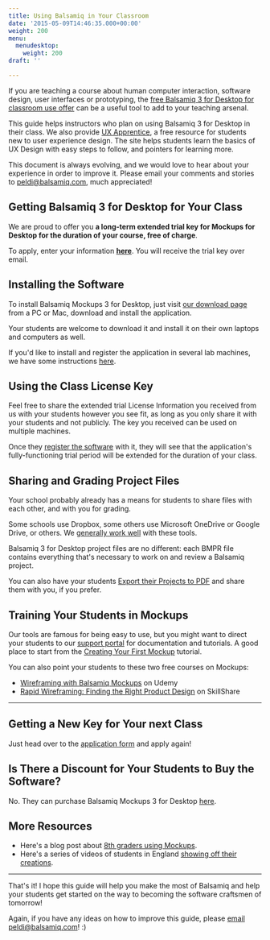 ```yaml
---
title: Using Balsamiq in Your Classroom
date: '2015-05-09T14:46:35.000+00:00'
weight: 200
menu:
  menudesktop:
    weight: 200
draft: ''

---
```


If you are teaching a course about human computer interaction, software design, user interfaces or prototyping,
the [free Balsamiq 3 for Desktop for classroom use offer](https://balsamiq.com/free) can be a useful tool to add
to your teaching arsenal.

This guide helps instructors who plan on using Balsamiq 3 for Desktop in their class. We also provide
[UX Apprentice](http://www.uxapprentice.com/), a free resource for students new to user experience design.
The site helps students learn the basics of UX Design with easy steps to follow, and pointers for learning more.

This document is always evolving, and we would love to hear about your experience in order to improve it.
Please email your comments and stories to [peldi@balsamiq.com](mailto:peldi@balsamiq.com), much appreciated!

## Getting Balsamiq 3 for Desktop for Your Class

We are proud to offer you **a long-term extended trial key for Mockups for Desktop for the duration of your course,
free of charge**.

To apply, enter your information **[here](https://balsamiq.com/free)**. You will receive the trial key over email.

## Installing the Software

To install Balsamiq Mockups 3 for Desktop, just visit [our download page](https://balsamiq.com/download)
 from a PC or Mac, download and install the application.

Your students are welcome to download it and install it on their own laptops and computers as well.

If you'd like to install and register the application in several lab machines, we have some instructions [here](/installation/silentinstall/).

## Using the Class License Key

Feel free to share the extended trial License Information you received from us with your students however you see fit,
as long as you only share it with your students and not publicly. The key you received can be used on multiple machines.

Once they [register the software](/installation/register/#registering-mockups-for-desktop)
with it, they will see that the application's fully-functioning trial period will be extended for the duration of your class.

## Sharing and Grading Project Files

Your school probably already has a means for students to share files with each other, and with you for grading.

Some schools use Dropbox, some others use Microsoft OneDrive or Google Drive, or others. We [generally work well](/desktop/clouddrive/) with these tools.

Balsamiq 3 for Desktop project files are no different: each BMPR file contains everything that's necessary to work on and
review a Balsamiq project.

You can also have your students [Export their Projects to PDF](https://docs.balsamiq.com/desktop/exporting/#exporting-to-pdf) and share them with you, if you prefer.

## Training Your Students in Mockups

Our tools are famous for being easy to use, but you might want to direct your students to our [support portal](/)
for documentation and tutorials. A good place to start from the [Creating Your First Mockup](/tutorials/firstmockup/) tutorial.

You can also point your students to these two free courses on Mockups:

* [Wireframing with Balsamiq Mockups](https://www.udemy.com/wireframing-with-balsamiq-mockups/) on Udemy
* [Rapid Wireframing: Finding the Right Product Design](https://www.skillshare.com/classes/design/Rapid-Wireframing-Finding-the-Right-Product-Design/1947996659) on SkillShare

* * *

## Getting a New Key for Your next Class

Just head over to the [application form](https://balsamiq.com/free) and apply again!

## Is There a Discount for Your Students to Buy the Software?

No. They can purchase Balsamiq Mockups 3 for Desktop [here](https://balsamiq.com/buy).

## More Resources

* Here's a blog post about [8th graders using Mockups](https://blog.balsamiq.com/app-design-with-8th-graders/).
* Here's a series of videos of students in England [showing off their creations](https://www.youtube.com/channel/UCJzbJZI8EzMcIofCQ_FceQw).

* * *

That's it! I hope this guide will help you make the most of Balsamiq and help your students get started on the way to
becoming the software craftsmen of tomorrow!

Again, if you have any ideas on how to improve this guide, please [email peldi@balsamiq.com](mailto:peldi@balsamiq.com)! :)
